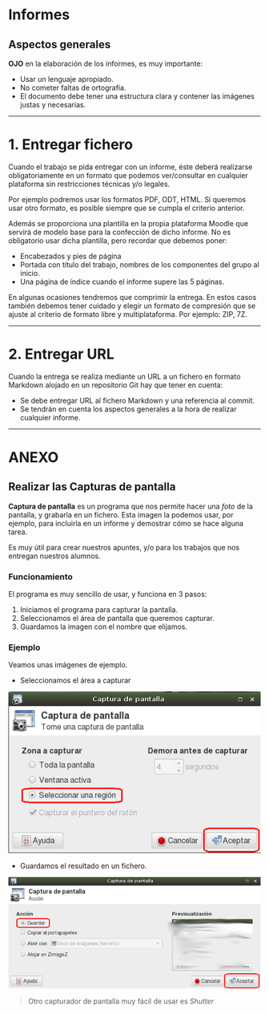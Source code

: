 
# Informes

## Aspectos generales

**OJO** en la elaboración de los informes, es muy importante:
* Usar un lenguaje apropiado.
* No cometer faltas de ortografía.
* El documento debe tener una estructura clara y contener las imágenes justas y necesarias.

---

# 1. Entregar fichero

Cuando el trabajo se pida entregar con un informe, éste deberá realizarse obligatoriamente en un formato que podemos ver/consultar en cualquier plataforma sin restricciones técnicas y/o legales.

Por ejemplo podremos usar los formatos PDF, ODT, HTML. Si queremos usar otro formato, es posible siempre que se cumpla el criterio anterior.

Además se proporciona una plantilla en la propia plataforma Moodle que servirá de modelo base para la confección de dicho informe. No es obligatorio usar dicha plantilla, pero recordar que debemos poner:
* Encabezados y pies de página
* Portada con título del trabajo, nombres de los componentes del grupo al inicio.
* Una página de índice cuando el informe supere las 5 páginas.

En algunas ocasiones tendremos que comprimir la entrega. En estos casos también debemos tener cuidado y elegir un formato de compresión que se ajuste al criterio de formato libre y multiplataforma. Por ejemplo: ZIP, 7Z.

---

# 2. Entregar URL

Cuando la entrega se realiza mediante un URL a un fichero en formato Markdown alojado en un repositorio Git hay que tener en cuenta:
* Se debe entregar URL al fichero Markdown y una referencia al commit.
* Se tendrán en cuenta los aspectos generales a la hora de realizar cualquier informe.

---

# ANEXO

## Realizar las Capturas de pantalla

**Captura de pantalla** es un programa que nos permite hacer una *foto* de
la pantalla, y grabarla en un fichero. Esta imagen la podemos
usar, por ejemplo, para incluirla en un informe y demostrar cómo se hace
alguna tarea.

Es muy útil para crear nuestros apuntes, y/o para los trabajos que nos
entregan nuestros alumnos.

### Funcionamiento

El programa es muy sencillo de usar, y funciona en 3 pasos:

1. Iniciamos el programa para capturar la pantalla.
1. Seleccionamos el área de pantalla que queremos capturar.
1. Guardamos la imagen con el nombre que elijamos.

### Ejemplo

Veamos unas imágenes de ejemplo.
* Seleccionamos el área a capturar

![captura-imagen-seleccion](./images/captura-imagen-seleccion.png)

* Guardamos el resultado en un fichero.

![captura-imagen-guardar](./images/captura-imagen-guardar.png)

> Otro capturador de pantalla muy fácil de usar es *Shutter*
